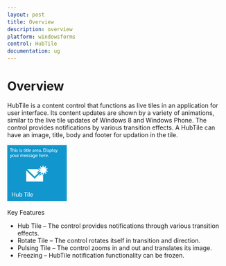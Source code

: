 ```yaml
---
layout: post
title: Overview
description: overview
platform: windowsforms
control: HubTile
documentation: ug
---
```


# Overview

HubTile is a content control that functions as live tiles in an application for user interface. Its content updates are shown by a variety of animations, similar to the live tile updates of Windows 8 and Windows Phone. The control provides notifications by various transition effects. A HubTile can have an image, title, body and footer for updation in the tile.

 ![loadimage](Overview_images/Overview_img1.png) 



Key Features

* Hub Tile – The control provides notifications through various transition effects. 
* Rotate Tile – The control rotates itself in transition and direction.
* Pulsing Tile – The control zooms in and out and translates its image.
* Freezing – HubTile notification functionality can be frozen. 
